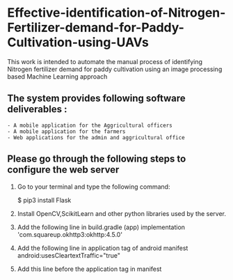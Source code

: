 # Effective-identification-of-Nitrogen-Fertilizer-demand-for-Paddy-Cultivation-using-UAVs

This work is intended to automate the manual process of identifying Nitrogen fertilizer demand for paddy cultivation using an image processing based Machine Learning approach

## The system provides following software deliverables :
    - A mobile application for the Aggricultural officers
    - A mobile application for the farmers
    - Web applications for the admin and aggricultural office


## Please go through the following steps to configure the web server

1. Go to your terminal and type the following command:

    $ pip3 install Flask
    
2. Install OpenCV,ScikitLearn and other python libraries used by the server.
3. Add the following line in build.gradle (app)
    implementation 'com.squareup.okhttp3:okhttp:4.5.0'
   
4. Add the following line in application tag of android manifest
   android:usesCleartextTraffic="true"
   
5. Add this line before the application tag in manifest
    <uses-permission android:name="android.permission.INTERNET" />
